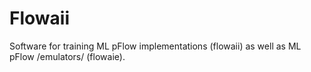 # Flowaii
Software for training ML pFlow implementations (flowaii) as well as ML pFlow /emulators/ (flowaie).
